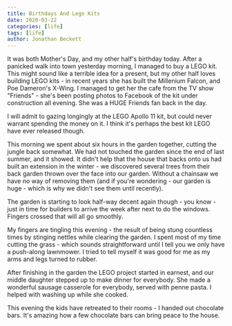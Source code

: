 ```yaml
---
title: Birthdays And Lego Kits
date: 2020-03-22
categories: [life]
tags: [life]
author: Jonathan Beckett
---
```


It was both Mother's Day, and my other half's birthday today. After a panicked walk into town yesterday morning, I managed to buy a LEGO kit. This might sound like a terrible idea for a present, but my other half loves building LEGO kits - in recent years she has built the Millenium Falcon, and Poe Dameron's X-Wing. I managed to get her the cafe from the TV show "Friends" - she's been posting photos to Facebook of the kit under construction all evening. She was a HUGE Friends fan back in the day.

I will admit to gazing longingly at the LEGO Apollo 11 kit, but could never warrant spending the money on it. I think it's perhaps the best kit LEGO have ever released though.

This morning we spent about six hours in the garden together, cutting the jungle back somewhat. We had not touched the garden since the end of last summer, and it showed. It didn't help that the house that backs onto us had built an extension in the winter - we discovered several trees from their back garden thrown over the face into our garden. Without a chainsaw we have no way of removing them (and if you're wondering - our garden is huge - which is why we didn't see them until recently).

The garden is starting to look half-way decent again though - you know - just in time for builders to arrive the week after next to do the windows. Fingers crossed that will all go smoothly.

My fingers are tingling this evening - the result of being stung countless times by stinging nettles while clearing the garden. I spent most of my time cutting the grass - which sounds straightforward until I tell you we only have a push-along lawnmower. I tried to tell myself it was good for me as my arms and legs turned to rubber.

After finishing in the garden the LEGO project started in earnest, and our middle daughter stepped up to make dinner for everybody. She made a wonderful sausage casserole for everybody, served with penne pasta. I helped with washing up while she cooked.

This evening the kids have retreated to their rooms - I handed out chocolate bars. It's amazing how a few chocolate bars can bring peace to the house.